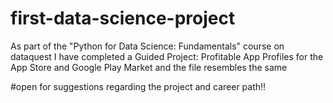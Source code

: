 # first-data-science-project
As part of the "Python for Data Science: Fundamentals" course on dataquest I have completed a  Guided Project: Profitable App Profiles for the App Store and Google Play Market
and the file resembles the same

#open for suggestions regarding the project and career path!!
